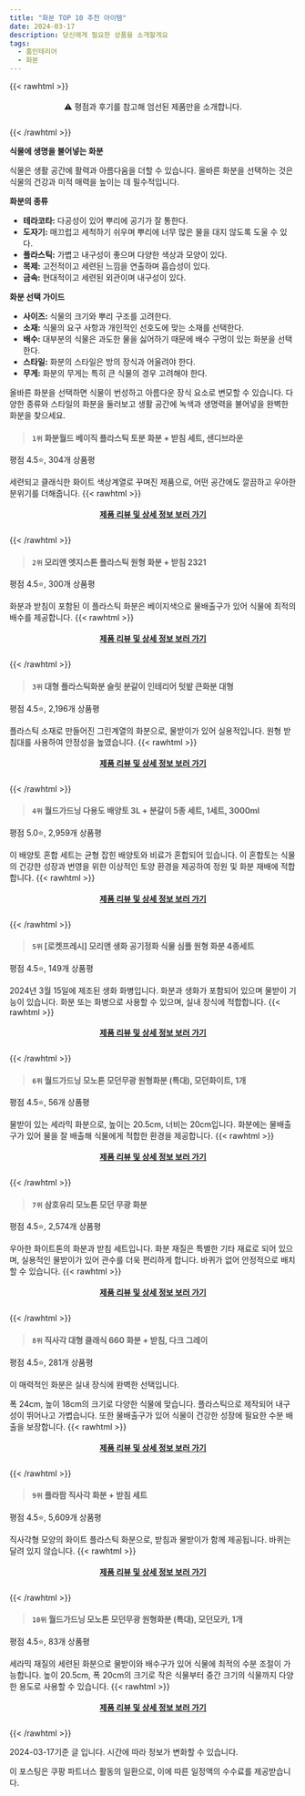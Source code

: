 ```yaml
---
title: "화분 TOP 10 추천 아이템"
date: 2024-03-17
description: 당신에게 필요한 상품을 소개할게요
tags:
  - 홈인테리어
  - 화분
---
```

{{< rawhtml >}}<div class="toc" style="text-align: center; height: 50px; line-height: 2;">  <p>⚠️ 평점과 후기를 참고해 엄선된 제품만을 소개합니다.<br></p></div> {{< /rawhtml >}}

**식물에 생명을 불어넣는 화분**

식물은 생활 공간에 활력과 아름다움을 더할 수 있습니다. 올바른 화분을 선택하는 것은 식물의 건강과 미적 매력을 높이는 데 필수적입니다.

**화분의 종류**

* **테라코타:** 다공성이 있어 뿌리에 공기가 잘 통한다.
* **도자기:** 매끄럽고 세척하기 쉬우며 뿌리에 너무 많은 물을 대지 않도록 도울 수 있다.
* **플라스틱:** 가볍고 내구성이 좋으며 다양한 색상과 모양이 있다.
* **목제:** 고전적이고 세련된 느낌을 연출하며 흡습성이 있다.
* **금속:** 현대적이고 세련된 외관이며 내구성이 있다.

**화분 선택 가이드**

* **사이즈:** 식물의 크기와 뿌리 구조를 고려한다.
* **소재:** 식물의 요구 사항과 개인적인 선호도에 맞는 소재를 선택한다.
* **배수:** 대부분의 식물은 과도한 물을 싫어하기 때문에 배수 구멍이 있는 화분을 선택한다.
* **스타일:** 화분의 스타일은 방의 장식과 어울려야 한다.
* **무게:** 화분의 무게는 특히 큰 식물의 경우 고려해야 한다.

올바른 화분을 선택하면 식물이 번성하고 아름다운 장식 요소로 변모할 수 있습니다. 다양한 종류와 스타일의 화분을 둘러보고 생활 공간에 녹색과 생명력을 불어넣을 완벽한 화분을 찾으세요.


>#### `1위` 화분월드 베이직 플라스틱 토분 화분 + 받침 세트, 샌디브라운
평점 4.5⭐, 304개 상품평

세련되고 클래식한 화이트 색상계열로 꾸며진 제품으로, 어떤 공간에도 깔끔하고 우아한 분위기를 더해줍니다.
{{< rawhtml >}}<div class="toc" style="text-align: center; height: 50px; line-height: 2;"><p><b><a href="https://link.coupang.com/re/AFFSDP?lptag=AF5033054&pageKey=6962520787&itemId=16955253386&vendorItemId=84132540657&traceid=V0-153-a09fbe69f6a6095a&clickBeacon=ek6HiHTKl9sj-TJDeroN8fdNTNUGmw9QneAD4x4c1ZgwKwUGclyzEW7K2_1oCq4smVDZObevcnltsfsj7znaPc39EaJRhLr9XM6g-j2Frm26-1q4gQ--OknP2pIWKNoM_YwG_NEHR9QIYHI1-5BdRPWVU0OBzUiP-MnUSZrqqUONGQ2AUaR49ywdsvM_f28dle-1Ca18FZRKHykvXsOf7FCPrWGQLwZT4rA0HCJn0KkJ6bjdkAXf_0xTQ_oOKDbWt4r39GFTKcTPcRSoPxMgdQogkTUFRuS3Hhx_uVKSJNI-vmK-KA3H5NCwdLnsqxIw6vSKmxjUDlHOwI9kkTLSjjc42sx_xocZnBXmQJwPYggOn7W-PlOdzfkkOlGJLZELTsfcM8E1c7AQELwngL8eTl7J0cu6YNCaSaEpR-gwDOfsn0PUEsD4cjI6yO6ONSiyBQynkCOZ7Ef8PBjVbwBACk8C38yRpl3TMtHg1vhLHeXzo2UZ7qiP_ANS2Go9AO8OagteVjy1ZHNuH2svix-Egak-Bd-UD6vUdKvbmB_fPv7B2BbASb1XFGrqoDJVasOIWA2FKKnPYEWdf8paIB4Oqa0-ZWr13ONjWM3o0VHq8GR5iDQQxBYCBXpcPnXB1Z4w1deoKM4Hrdhpx5fcsY2qiXIp7fXc2QoROAIwuSUv6nbtrpQuYuHH3HoS5YmhWKPf7v6e9Nch3dpATAMJk0DGtz6yt2C6wYSdsuV1SVtT3jygZZNqbNWrm35EvlqmOjPMn2MLFTPtbmJJyULMmrKi9HL_p0Sc_nMnredaw4a8xWzanCraBSossi6S8TKBAC0vkMoZRpQxjgULFACWhXLLn-E8oNw5Uj9nku9TkCjSU_fASdRvQm34RjzH2giv_T6G843QzOuXxo02FAQOBH4LrSwEvZCiUkyWntV16pfE&requestid=20240317155921625106331167&token=31850C%7CMIXED">제품 리뷰 및 상세 정보 보러 가기</a></b><br></p> </div>{{< /rawhtml >}}

>#### `2위` 모리앤 엣지스톤 플라스틱 원형 화분 + 받침 2321
평점 4.5⭐, 300개 상품평

화분과 받침이 포함된 이 플라스틱 화분은 베이지색으로 물배출구가 있어 식물에 최적의 배수를 제공합니다.
{{< rawhtml >}}<div class="toc" style="text-align: center; height: 50px; line-height: 2;"><p><b><a href="https://link.coupang.com/re/AFFSDP?lptag=AF5033054&pageKey=6778860674&itemId=15935031724&vendorItemId=83141934157&traceid=V0-153-78231e0392a47470&requestid=20240317155921625106331167&token=31850C%7CMIXED">제품 리뷰 및 상세 정보 보러 가기</a></b><br></p> </div>{{< /rawhtml >}}

>#### `3위` 대형 플라스틱화분 슬릿 분갈이 인테리어 텃밭 큰화분 대형
평점 4.5⭐, 2,196개 상품평

플라스틱 소재로 만들어진 그린계열의 화분으로, 물받이가 있어 실용적입니다. 원형 받침대를 사용하여 안정성을 높였습니다.
{{< rawhtml >}}<div class="toc" style="text-align: center; height: 50px; line-height: 2;"><p><b><a href="https://link.coupang.com/re/AFFSDP?lptag=AF5033054&pageKey=6297845826&itemId=13006232345&vendorItemId=85673823025&traceid=V0-153-691feec9b63b71f3&requestid=20240317155921625106331167&token=31850C%7CMIXED">제품 리뷰 및 상세 정보 보러 가기</a></b><br></p> </div>{{< /rawhtml >}}

>#### `4위` 월드가드닝 다용도 배양토 3L + 분갈이 5종 세트, 1세트, 3000ml
평점 5.0⭐, 2,959개 상품평

이 배양토 혼합 세트는 균형 잡힌 배양토와 비료가 혼합되어 있습니다. 이 혼합토는 식물의 건강한 성장과 번영을 위한 이상적인 토양 환경을 제공하여 정원 및 화분 재배에 적합합니다.
{{< rawhtml >}}<div class="toc" style="text-align: center; height: 50px; line-height: 2;"><p><b><a href="https://link.coupang.com/re/AFFSDP?lptag=AF5033054&pageKey=4971024574&itemId=6599785135&vendorItemId=73893715598&traceid=V0-153-3d092fea9050036d&clickBeacon=XQeNYkHTmN3gieC_XY9ObrC9JXnVhmhbebj5y0p_XLnhqLG8lQiv3AjQAhYMTNOafENupRuqcm1lZ8CQhzn-ILa-mCew6ECzCMFEKTD5K5utoon1S-OV4gDHIqck0WsEZh3SaWLorbIKniN18fWefUr70pb37TNjqagYxXMxEDAZAWgSHgxx7EpHxDOrxv9r18tqtQcOOpkBR1YbWJoCxIL9yM21_Ixot8hGVaVpoBiqjBjmBewJJvkUF_CYq2ZcAWEjjGqmOfEgUynoRrj5TOLY15Ol9Nsty4XT6Smxifva_aJXOSwI5Vtul5Q_YCwX8IgcnXg7YPV6rU-_CdSK2Slpo1qEb6IYfA_F5_J6wACrmlrv6I301meMY7jrtj_wjtxhvQrUoAhZR2EuD3OSYVAk4_aEKIc1WWGuzKNNfnCztH9Gcrrs8wolQZyEQSlwk4078htp0yB9ZVsYvu3d4TQsvnUzIIhkcHhkwSJkflt-rfWBvwidgWkIqsH0ZRIIZC62AAYts7u3k65kJXHACGSJRHTUbsCQVDEHKsSCjinEGhC90QR2N4qGEjL79ertw5epHoA8GvGwk2VQ_e-QzFV1TwKdVjQuasUsx5TknGAhzpQ5WKKNZkxDuFIs9lolVg5YN3ieDl1Nsip8Qi9PmB29w2bUuo9PekWcDsuPQel5t9XNQf_y7Fcp96wmdOOOa-Fc8_oFybyIhf9sl_SzuThz3d-NFAfVe72sMmIP10Hgy586FXjmDFbzkN2O69eJl7TUm9_JfrIAEDNrbB9CY5DMi9DB8gyvy9hnRXgK-0-aYoKMUoGxwiZDa2smmsgkGrWNsi3sMPCEBv9mH2n6l0b1mcB9p0E_Xr8KPZ013amYxHlE93hCJNE4o9hP8EQfn2qHEkTl13JWnA6LCfyLdQxrrPga0N-xnGmGf30xpw%3D%3D&requestid=20240317155921625106331167&token=31850C%7CMIXED">제품 리뷰 및 상세 정보 보러 가기</a></b><br></p> </div>{{< /rawhtml >}}

>#### `5위` [로켓프레시] 모리앤 생화 공기정화 식물 심플 원형 화분 4종세트
평점 4.5⭐, 149개 상품평

2024년 3월 15일에 제조된 생화 화병입니다. 화분과 생화가 포함되어 있으며 물받이 기능이 있습니다. 화분 또는 화병으로 사용할 수 있으며, 실내 장식에 적합합니다.
{{< rawhtml >}}<div class="toc" style="text-align: center; height: 50px; line-height: 2;"><p><b><a href="https://link.coupang.com/re/AFFSDP?lptag=AF5033054&pageKey=7420326210&itemId=19247100919&vendorItemId=86362953098&traceid=V0-153-3676d614502784e6&requestid=20240317155921625106331167&token=31850C%7CMIXED">제품 리뷰 및 상세 정보 보러 가기</a></b><br></p> </div>{{< /rawhtml >}}

>#### `6위` 월드가드닝 모노톤 모던무광 원형화분 (특대), 모던화이트, 1개
평점 4.5⭐, 56개 상품평

물받이 있는 세라믹 화분으로, 높이는 20.5cm, 너비는 20cm입니다. 화분에는 물배출구가 있어 물을 잘 배출해 식물에게 적합한 환경을 제공합니다.
{{< rawhtml >}}<div class="toc" style="text-align: center; height: 50px; line-height: 2;"><p><b><a href="https://link.coupang.com/re/AFFSDP?lptag=AF5033054&pageKey=7712826917&itemId=20679151543&vendorItemId=75339144809&traceid=V0-153-ccbed4c41f79810a&clickBeacon=ESs_SN4dfjGOyNDwEQZfDsqo5LOt5dOu0oc95Z1Q5WQRuNtFAJZR0U7ZP-AFoDJ_6Ob592IgBAVSzcFRh_4yhx8QbZTUNt8ccFNbk3ZXnnCRBU1HYJwGyDbNfW996ik0bl0AV7Vkfd4G7-4oW38vd4h3S2-wOv9XIbuM_dqUiFVAPbeNethJ7Bw5hX7oVnebpEAr0VhyycSUiuxfjz9aWvGSvsaHrfBv4irCc4ZAz7HCIBuaqIasHRd_kX5NbrtSLCY2LiuAmJ6wpdMAYV9mZanw6sO6ODUVZmHGyHL9UBvu2ZyluHRXPRy8sgzufVCt-AatPJq41ONqgWhuWG_D48YOy4Ir4itUiA2VB0k5siYRkTUkzwU1NXpP3V_RZtj2RNSvUQdtJvPW_m_YCV3ekBWvvJ2FTRdDQ-6ka1y4Cb1-f5dVsJNu_zmXXpwvjj_0_pbLT2v_bOBCieRSMhiq9_o_lEXS9jaDxz1jgQ5LPel23zbxWq705w0Hg0tL7ZmNXg5YtPqG87OQnCmuEqYtFl3Ojfxav36dqtVS3YQ7zai27vU-HNUEgJOHcqx6G4XFxt7U8_8iJfg3Sfq41d8xsuzm38uDjcPwg5lzbuMbJgBWFvvD7VGxRm6__vBWvp4Lv-nvHDgkGnsqQYGNalrnQNBcoY5W50MyoE9oQp42rlYYdXN5W78jK9kol7_VK9iFABTbMYlSlyeuiS2R9m1YslJecYOkiRHPQISe97QjP1q698bPYRAogHNivB5y-BFiSRYKLvkkC137M4cuwozB4aA3p39SnOTLAixipKL2Y9ni8tTK1US88nnKKSjaO9zhshnikvxxBF_ToQba1Hrx2tioU9ja2kMK4OP11Z5NIZGx0COAQjG0PatuY7jMqNPl-AOU5nB0PolL-KReIwVg1Ly3uK2cR_mPBnRt4ZZZ&requestid=20240317155921625106331167&token=31850C%7CMIXED">제품 리뷰 및 상세 정보 보러 가기</a></b><br></p> </div>{{< /rawhtml >}}

>#### `7위` 삼호유리 모노톤 모던 무광 화분
평점 4.5⭐, 2,574개 상품평

우아한 화이트톤의 화분과 받침 세트입니다. 화분 재질은 특별한 기타 재료로 되어 있으며, 실용적인 물받이가 있어 관수를 더욱 편리하게 합니다. 바퀴가 없어 안정적으로 배치할 수 있습니다.
{{< rawhtml >}}<div class="toc" style="text-align: center; height: 50px; line-height: 2;"><p><b><a href="https://link.coupang.com/re/AFFSDP?lptag=AF5033054&pageKey=49085339&itemId=173996177&vendorItemId=3416226090&traceid=V0-153-50cfa2d511691139&requestid=20240317155921625106331167&token=31850C%7CMIXED">제품 리뷰 및 상세 정보 보러 가기</a></b><br></p> </div>{{< /rawhtml >}}

>#### `8위` 직사각 대형 클래식 660 화분 + 받침, 다크 그레이
평점 4.5⭐, 281개 상품평

이 매력적인 화분은 실내 장식에 완벽한 선택입니다.

폭 24cm, 높이 18cm의 크기로 다양한 식물에 맞습니다. 플라스틱으로 제작되어 내구성이 뛰어나고 가볍습니다. 또한 물배출구가 있어 식물이 건강한 성장에 필요한 수분 배출을 보장합니다.
{{< rawhtml >}}<div class="toc" style="text-align: center; height: 50px; line-height: 2;"><p><b><a href="https://link.coupang.com/re/AFFSDP?lptag=AF5033054&pageKey=2320771647&itemId=4007619017&vendorItemId=71991859850&traceid=V0-153-257d78644a33de33&clickBeacon=iUjSozDRVUlDQYoAiYfngNqk7tnK61-vCKnRfeP54c8zuNLPd82UnLYjimD67hCihwm9I-UxFhUJ7ZlmOTuGg9T1jPAx9_i5mzj6Y--svzkXvWwFCs1CDgnRutzYtkblQF-D4AhR1ZplTPik_-Aw2xU4-4-FJajEkFqf1xVoAGUSkrjIEaOUozmG_imgzOp9BtJ4S_r2YlWNy6CgTvG-6RJwJPv2aq0jqQH5q_Zllht20jZAUxCn1C2iJeTwyDSgMOR8vAf6V9PkQoLOwUfVo6cPbsaKLXp7qPZ17DZttC1t7eXFU_RdF8k-6DVUxYzUDsHcKG9NFFjKmpFCkU99BaPFm4UO74PJ6IBhR0iX3jXwwdYCdv_4WzZRKSTqA1fAubZlJXxeVQQ7rdcFBwStdB9uRVnK2I1DfGXRx9hUO6Hr2qspsiJPapocaxCxNGqbaUtSuPbPRoavK3SNUzvK7Jxz6-FdM2ooglRS-t0J0c6boEsaFfJIcK2xqQLsKGbOdojbzyQ53B1As-46P5wu-IXFJInDs5P20dsig0OVzGVqRVaJ-r5uahxBX-2ic1AetnqskIhbEfJ82N8dcM7RAwe23WWM56fP7PcUWhJ7xDoYjIh3QTdBWMQ97jwr0vCNZdZlMB5WP9KohvoGE_KoUjtAqyKqIBrw_dCGv9Yj68xwsTuOrb0ZhiL-lMFqlT2OxKfCtdKN1cUwC4tXzsa8kCCEnkiXSCLxE7Q4MpnRWe7qI9WDGMfPiiL3-QrqjkU8_qjK_8wD6trRxtDlPTYLzkKeZ5CqZFRxSYOsLlmHH_RG7s7WAqHaYFLB5SbVQWS4Bxh4H5A6Oit2zuyr06pqEWiCpBW_wy6CjJjPOkr585P2erErLIc7YZ_QyZCuY9aXoZBeuasIa8hlehVya749dFKJr82nJBLrL9xOfw%3D%3D&requestid=20240317155921625106331167&token=31850C%7CMIXED">제품 리뷰 및 상세 정보 보러 가기</a></b><br></p> </div>{{< /rawhtml >}}

>#### `9위` 플라팜 직사각 화분 + 받침 세트
평점 4.5⭐, 5,609개 상품평

직사각형 모양의 화이트 플라스틱 화분으로, 받침과 물받이가 함께 제공됩니다. 바퀴는 달려 있지 않습니다.
{{< rawhtml >}}<div class="toc" style="text-align: center; height: 50px; line-height: 2;"><p><b><a href="https://link.coupang.com/re/AFFSDP?lptag=AF5033054&pageKey=72294667&itemId=241024909&vendorItemId=3593677979&traceid=V0-153-0359cf2d6e45252c&requestid=20240317155921625106331167&token=31850C%7CMIXED">제품 리뷰 및 상세 정보 보러 가기</a></b><br></p> </div>{{< /rawhtml >}}

>#### `10위` 월드가드닝 모노톤 모던무광 원형화분 (특대), 모던모카, 1개
평점 4.5⭐, 83개 상품평

세라믹 재질의 세련된 화분으로 물받이와 배수구가 있어 식물에 최적의 수분 조절이 가능합니다. 높이 20.5cm, 폭 20cm의 크기로 작은 식물부터 중간 크기의 식물까지 다양한 용도로 사용할 수 있습니다.
{{< rawhtml >}}<div class="toc" style="text-align: center; height: 50px; line-height: 2;"><p><b><a href="https://link.coupang.com/re/AFFSDP?lptag=AF5033054&pageKey=7712827854&itemId=20679156814&vendorItemId=75339054229&traceid=V0-153-894efabbf513ac22&clickBeacon=h--mPJM_vpWdntZ6hxsHdZ1FpKNJ35Uo39hpK0fjJ8YNELIExOldPJElpx2SmUA0XFKy6YfyMW0GuKB4zS5tXWnpyBQQ6cfOQlhY9CEV9E4eVgLxYiOM3bWsTg-RSnsz0qWDCB3OK43D2TzktUIlm36WMMtv9IxbwX0tf7YYlE_kX6ZZadYN1wvROzYoDPqfqLmkW2TAYIDAK9jGv-UZ4K7vlWaZ5j5UhU8kV75EFvXyzDLQxHmih48ahYyGvGGnZyZwMYoNdoLR7Oc6OOsR-1-v6QZVkR8jea6Sh84yTugBlso9bBr1lPH-SvgoyVKswltJMAXCgs_gp0UY9XRjlsKu28_zYAFvKOTwFoEbHDIE7JPgierpaJSwXKPnfuWWLmIRBj6VLae0yQTazP6HVVSmemnSbgSUpAdAC3667WDS1VeEXi_nBaXhlDghCZcC145VGzadAWEJKObf8rT0XGKL0wfDqyVN5nK7gaVtP34TKP9I8DQ9Z1CqBBXF4SRlC-Fg7uqM5HrBNXxDYHDfVN7Rs0b2Tc6vUgmNdcYjxB759d4i7aqoVENvXul3W7q_kDF3tJ1YpqKh0R3z1B4r222bMO-gE1WB6FxykZ0twPQojj8Y0Z5Mt7uhdHqCALp1wpzInQLgcUYX34LrAUhUaIzxB65YVMaqwtxJ1XLkbn8hcqOaraBM39mJ3_gA-MJv1ZkVTqTiJkVYBMTsW4btB1xTKF7ja34Camuc74TyVBSgxxjFEPRQcrtBK2ZC4nJY51u0na-bq7OGj5eOPgSFSka_TmQlXNg-xqRuh2M4sH7iD9k0MG7AUq3FdVqYb5mW8_8UM0rovDIxGTtEfa-_oTMRUWTu3v_7d-uS2DyPf565SDpv3EQbiSykim5DrYF6X-dkxdmydPHcUqqoprCEavcnUed0QPX9A5pWLg8%3D&requestid=20240317155921625106331167&token=31850C%7CMIXED">제품 리뷰 및 상세 정보 보러 가기</a></b><br></p> </div>{{< /rawhtml >}}


2024-03-17기준 글 입니다.
시간에 따라 정보가 변화할 수 있습니다.

이 포스팅은 쿠팡 파트너스 활동의 일환으로, 이에 따른 일정액의 수수료를 제공받습니다.